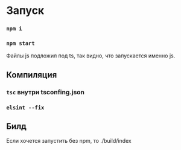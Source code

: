 [comment]: <> (Так, а тут я пожалуй объяснюсь, 
я изначально подумал, что нужно было делать на реакте, 
а только потом узнал, что у вас wasaby и нет реакта)

# Запуск
### `npm i`
### `npm start`
Файлы js подложил под ts, так видно, что запускается именно js.

## Компиляция
### `tsc` внутри tsconfing.json
### `elsint --fix`

## Билд
Если хочется запустить без npm, то ./build/index